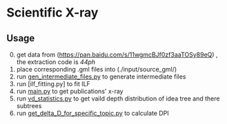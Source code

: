 # Scientific X-ray

## Usage
0. get data from (https://pan.baidu.com/s/11wgmcBJf0zf3aaTOSy89eQ) , the extraction code is *44ph*
1. place corresponding .gml files into (./input/source_gml/)
2. run [gen_intermediate_files.py](./src/gen_intermediate_files.py) to generate intermediate files
3. run [ilf_fitting.py] to fit ILF
4. run [main.py](./src/main.py) to get publications' x-ray
5. run [vd_statistics.py](./src/vd_statistics.py) to get vaild depth distribution of idea tree and there subtrees
6. run [get_delta_D_for_specific_topic.py](./src/get_delta_D_for_specific_topic.py) to calculate DPI